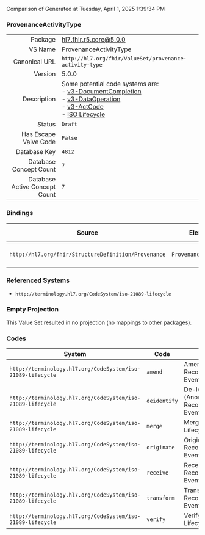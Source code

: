 Comparison of 
Generated at Tuesday, April 1, 2025 1:39:34 PM

### ProvenanceActivityType

|      |     |
| ---: | --- |
| Package | hl7.fhir.r5.core@5.0.0 |
| VS Name | ProvenanceActivityType |
| Canonical URL | `http://hl7.org/fhir/ValueSet/provenance-activity-type` |
| Version | 5.0.0 |
| Description | Some potential code systems are:<br/>- [v3-DocumentCompletion](http://terminology.hl7.org/3.0.0/CodeSystem-v3-DocumentCompletion.html)<br/>- [v3-DataOperation](http://terminology.hl7.org/3.0.0/CodeSystem-v3-DataOperation.html)<br/>- [v3-ActCode](http://hl7.org/fhir/v3/ActCode/cs.html)<br/>- [ISO Lifecycle](http://terminology.hl7.org/CodeSystem/iso-21089-lifecycle) |
| Status | `Draft` |
| Has Escape Valve Code | `False` |
| Database Key | `4812` |
| Database Concept Count | `7` |
| Database Active Concept Count | `7` |
### Bindings

| Source | Element | Binding | Strength | Element Short |
| ------ | ------- | ------- | -------- | ------------- |
| `http://hl7.org/fhir/StructureDefinition/Provenance` | `Provenance.activity` | `http://hl7.org/fhir/ValueSet/provenance-activity-type` | `Example` | Activity that occurred |

### Referenced Systems

* `http://terminology.hl7.org/CodeSystem/iso-21089-lifecycle`
### Empty Projection

This Value Set resulted in no projection (no mappings to other packages).

### Codes

| System | Code | Display |
| ------ | ---- | ------- |
| `http://terminology.hl7.org/CodeSystem/iso-21089-lifecycle` | `amend` | Amend (Update) Record Lifecycle Event |
| `http://terminology.hl7.org/CodeSystem/iso-21089-lifecycle` | `deidentify` | De-Identify (Anononymize) Record Lifecycle Event |
| `http://terminology.hl7.org/CodeSystem/iso-21089-lifecycle` | `merge` | Merge Record Lifecycle Event |
| `http://terminology.hl7.org/CodeSystem/iso-21089-lifecycle` | `originate` | Originate/Retain Record Lifecycle Event |
| `http://terminology.hl7.org/CodeSystem/iso-21089-lifecycle` | `receive` | Receive/Retain Record Lifecycle Event |
| `http://terminology.hl7.org/CodeSystem/iso-21089-lifecycle` | `transform` | Transform/Translate Record Lifecycle Event |
| `http://terminology.hl7.org/CodeSystem/iso-21089-lifecycle` | `verify` | Verify Record Lifecycle Event |
